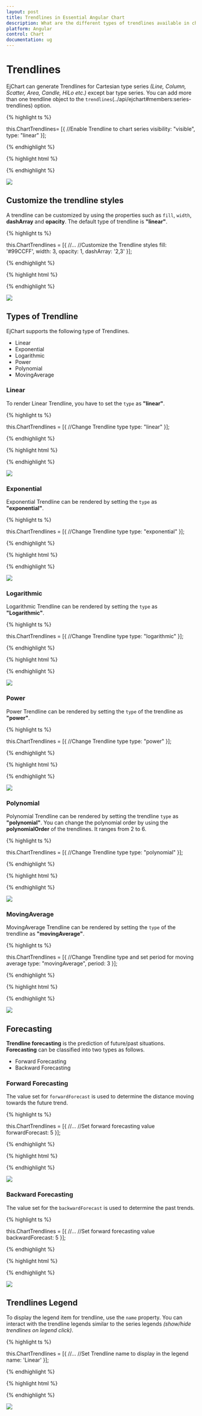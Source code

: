 ```yaml
---
layout: post
title: Trendlines in Essential Angular Chart
description: What are the different types of trendlines available in chart.
platform: Angular
control: Chart
documentation: ug
---
```


# Trendlines

EjChart can generate Trendlines for Cartesian type series *(Line, Column, Scatter, Area, Candle, HiLo etc.)* except bar type series. You can add more than one trendline object to the `trendlines`(../api/ejchart#members:series-trendlines) option.

{% highlight ts %}

this.ChartTrendlines= [{
     //Enable Trendline to chart series
     visibility: "visible", type: "linear"
   }];

{% endhighlight %}

{% highlight html %}

<ej-chart id="chartcontainer">
    <e-seriescollection>
        <e-series [trendlines]="ChartTrendlines"> 		
		</e-series>		
    </e-seriescollection>
</ej-chart>

{% endhighlight %}

![](Trendlines_images/Trendlines_img1.png)


## Customize the trendline styles

A trendline can be customized by using the properties such as `fill`, `width`, **dashArray** and **opacity**. The default type of trendline is **"linear"**.

{% highlight ts %}

this.ChartTrendlines = [{
    //...
    //Customize the Trendline styles
    fill: '#99CCFF', width: 3, opacity: 1, dashArray: '2,3'
}];

{% endhighlight %}

{% highlight html %}

<ej-chart id="chartcontainer">
    <e-seriescollection>
        <e-series [trendlines]="ChartTrendlines"> 		
		</e-series>		
    </e-seriescollection>
</ej-chart>

{% endhighlight %}

![](Trendlines_images/Trendlines_img2.png)



## Types of Trendline

EjChart supports the following type of Trendlines.

* Linear
* Exponential
* Logarithmic
* Power 
* Polynomial
* MovingAverage

### Linear

To render Linear Trendline, you have to set the `type` as **"linear"**. 

{% highlight ts %}

this.ChartTrendlines = [{
    //Change Trendline type
    type: "linear"
}];

{% endhighlight %}

{% highlight html %}

<ej-chart id="chartcontainer">
    <e-seriescollection>
        <e-series [trendlines]="ChartTrendlines"> 		
		</e-series>		
    </e-seriescollection>
</ej-chart>

{% endhighlight %}

![](Trendlines_images/Trendlines_img3.png)


### Exponential

Exponential Trendline can be rendered by setting the `type` as **"exponential"**. 

{% highlight ts %}

this.ChartTrendlines = [{
    //Change Trendline type
    type: "exponential"
}];

{% endhighlight %}

{% highlight html %}

<ej-chart id="chartcontainer">
    <e-seriescollection>
        <e-series [trendlines]="ChartTrendlines"> 		
		</e-series>		
    </e-seriescollection>
</ej-chart>

{% endhighlight %}


![](Trendlines_images/Trendlines_img4.png)


### Logarithmic

Logarithmic Trendline can be rendered by setting the `type` as **"Logarithmic"**.  

{% highlight ts %}

this.ChartTrendlines = [{
    //Change Trendline type
    type: "logarithmic"
}];

{% endhighlight %}

{% highlight html %}

<ej-chart id="chartcontainer">
    <e-seriescollection>
        <e-series [trendlines]="ChartTrendlines"> 		
		</e-series>		
    </e-seriescollection>
</ej-chart>

{% endhighlight %}


![](Trendlines_images/Trendlines_img5.png)


### Power

Power Trendline can be rendered by setting the `type` of the trendline as **"power"**. 

{% highlight ts %}

this.ChartTrendlines = [{
    //Change Trendline type
    type: "power"
}];

{% endhighlight %}

{% highlight html %}

<ej-chart id="chartcontainer">
    <e-seriescollection>
        <e-series [trendlines]="ChartTrendlines"> 		
		</e-series>		
    </e-seriescollection>
</ej-chart>

{% endhighlight %}


![](Trendlines_images/Trendlines_img6.png)


### Polynomial

Polynomial Trendline can be rendered by setting the trendline `type` as **"polynomial"**.  You can change the polynomial order by using the **polynomialOrder** of the trendlines. It ranges from 2 to 6.

{% highlight ts %}

this.ChartTrendlines = [{
    //Change Trendline type
    type: "polynomial"
}];

{% endhighlight %}

{% highlight html %}

<ej-chart id="chartcontainer">
    <e-seriescollection>
        <e-series [trendlines]="ChartTrendlines"> 		
		</e-series>		
    </e-seriescollection>
</ej-chart>

{% endhighlight %}


![](Trendlines_images/Trendlines_img7.png)



### MovingAverage

MovingAverage Trendline can be rendered by setting the `type` of the trendline as **"movingAverage"**. 

{% highlight ts %}

this.ChartTrendlines = [{
    //Change Trendline type and set period for moving average
    type: "movingAverage", period: 3
}];

{% endhighlight %}

{% highlight html %}

<ej-chart id="chartcontainer">
    <e-seriescollection>
        <e-series [trendlines]="ChartTrendlines"> 		
		</e-series>		
    </e-seriescollection>
</ej-chart>

{% endhighlight %}

![](Trendlines_images/Trendlines_img8.png)

## Forecasting

**Trendline forecasting** is the prediction of future/past situations.  **Forecasting** can be classified into two types as follows.

  * Forward Forecasting
  * Backward Forecasting

### Forward Forecasting

The value set for `forwardForecast` is used to determine the distance moving towards the future trend.

{% highlight ts %}

this.ChartTrendlines = [{
    //...
    //Set forward forecasting value
    forwardForecast: 5
}];

{% endhighlight %}

{% highlight html %}

<ej-chart id="chartcontainer">
    <e-seriescollection>
        <e-series [trendlines]="ChartTrendlines"> 		
		</e-series>		
    </e-seriescollection>
</ej-chart>

{% endhighlight %}

![](Trendlines_images/Trendlines_img9.png)



### Backward Forecasting

The value set for the `backwardForecast` is used to determine the past trends.

{% highlight ts %}

this.ChartTrendlines = [{
    //...
    //Set forward forecasting value
    backwardForecast: 5
}];

{% endhighlight %}

{% highlight html %}

<ej-chart id="chartcontainer">
    <e-seriescollection>
        <e-series [trendlines]="ChartTrendlines"> 		
		</e-series>		
    </e-seriescollection>
</ej-chart>

{% endhighlight %}

![](Trendlines_images/Trendlines_img10.png)


## Trendlines Legend

To display the legend item for trendline, use the `name` property. You can interact with the trendline legends similar to the series legends *(show/hide trendlines on legend click)*.  

{% highlight ts %}

this.ChartTrendlines = [{
    //...
    //Set Trendline name to display in the legend
    name: 'Linear'
}];

{% endhighlight %}

{% highlight html %}

<ej-chart id="chartcontainer">
    <e-seriescollection>
        <e-series [trendlines]="ChartTrendlines"> 		
		</e-series>		
    </e-seriescollection>
</ej-chart>

{% endhighlight %}

![](Trendlines_images/Trendlines_img11.png)

